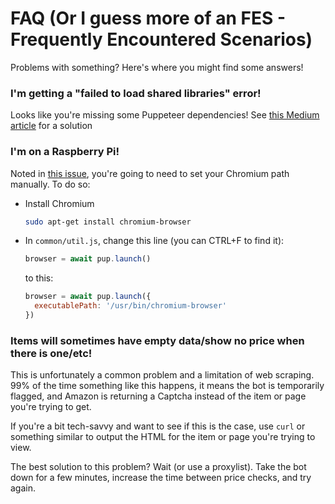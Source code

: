 # FAQ (Or I guess more of an FES - Frequently Encountered Scenarios)

Problems with something? Here's where you might find some answers!

### I'm getting a "failed to load shared libraries" error!

Looks like you're missing some Puppeteer dependencies! See [this Medium article](https://medium.com/@ssmak/how-to-fix-puppetteer-error-while-loading-shared-libraries-libx11-xcb-so-1-c1918b75acc3) for a solution

### I'm on a Raspberry Pi!

Noted in [this issue](https://github.com/SpikeHD/AmazonMonitor/issues/44), you're going to need to set your Chromium path manually. To do so:

* Install Chromium
  ```sh
  sudo apt-get install chromium-browser
  ```
* In `common/util.js`, change this line (you can CTRL+F to find it):
  ```js
  browser = await pup.launch()
  ```
  to this:
  ```js
  browser = await pup.launch({
    executablePath: '/usr/bin/chromium-browser'
  })
  ```
  
### Items will sometimes have empty data/show no price when there is one/etc!

This is unfortunately a common problem and a limitation of web scraping. 99% of the time something like this happens, it means the bot is temporarily flagged, and Amazon is returning a Captcha instead of the item or page you're trying to get.

If you're a bit tech-savvy and want to see if this is the case, use `curl` or something similar to output the HTML for the item or page you're trying to view.

The best solution to this problem? Wait (or use a proxylist). Take the bot down for a few minutes, increase the time between price checks, and try again.
